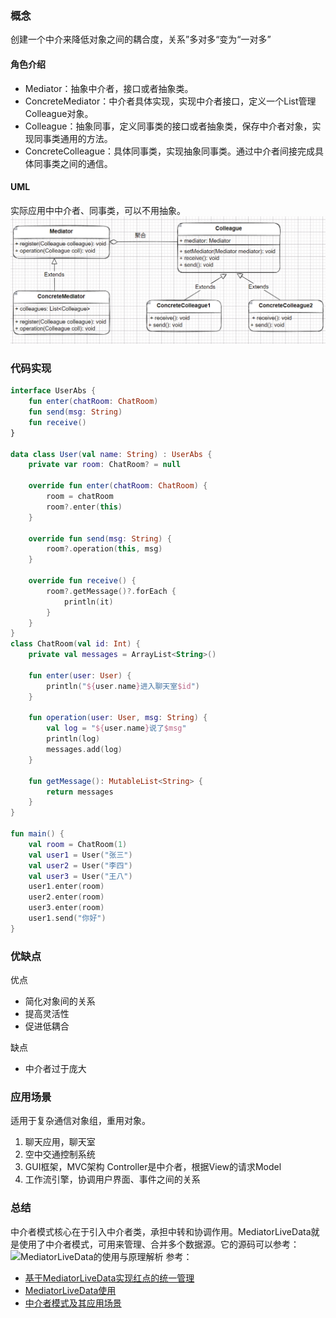 ### 概念

创建一个中介来降低对象之间的耦合度，关系”多对多“变为“一对多”

#### 角色介绍

- Mediator：抽象中介者，接口或者抽象类。
- ConcreteMediator：中介者具体实现，实现中介者接口，定义一个List管理Colleague对象。
- Colleague：抽象同事，定义同事类的接口或者抽象类，保存中介者对象，实现同事类通用的方法。
- ConcreteColleague：具体同事类，实现抽象同事类。通过中介者间接完成具体同事类之间的通信。

#### UML

实际应用中中介者、同事类，可以不用抽象。
![中介者](./img/mediator.png)

### 代码实现

```kt
interface UserAbs {
    fun enter(chatRoom: ChatRoom)
    fun send(msg: String)
    fun receive()
}

data class User(val name: String) : UserAbs {
    private var room: ChatRoom? = null

    override fun enter(chatRoom: ChatRoom) {
        room = chatRoom
        room?.enter(this)
    }

    override fun send(msg: String) {
        room?.operation(this, msg)
    }

    override fun receive() {
        room?.getMessage()?.forEach {
            println(it)
        }
    }
}
class ChatRoom(val id: Int) {
    private val messages = ArrayList<String>()

    fun enter(user: User) {
        println("${user.name}进入聊天室$id")
    }

    fun operation(user: User, msg: String) {
        val log = "${user.name}说了$msg"
        println(log)
        messages.add(log)
    }

    fun getMessage(): MutableList<String> {
        return messages
    }
}

fun main() {
    val room = ChatRoom(1)
    val user1 = User("张三")
    val user2 = User("李四")
    val user3 = User("王八")
    user1.enter(room)
    user2.enter(room)
    user3.enter(room)
    user1.send("你好")
}
```

### 优缺点

优点
- 简化对象间的关系
- 提高灵活性
- 促进低耦合

缺点
- 中介者过于庞大

### 应用场景

适用于复杂通信对象组，重用对象。

1. 聊天应用，聊天室
2. 空中交通控制系统
3. GUI框架，MVC架构 Controller是中介者，根据View的请求Model
4. 工作流引擎，协调用户界面、事件之间的关系

### 总结
中介者模式核心在于引入中介者类，承担中转和协调作用。MediatorLiveData就是使用了中介者模式，可用来管理、合并多个数据源。它的源码可以参考：![MediatorLiveData的使用与原理解析](https://juejin.cn/post/7054720521031647245)
参考：
- [基于MediatorLiveData实现红点的统一管理 ](https://juejin.cn/post/6945419430176227359)
- [MediatorLiveData使用](https://developer.android.google.cn/reference/androidx/lifecycle/MediatorLiveData)
- [中介者模式及其应用场景](https://blog.csdn.net/hello_1566/article/details/124342204)
